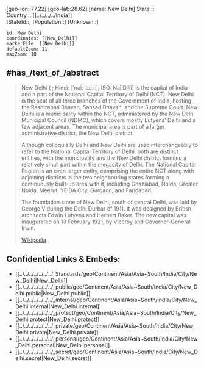 ﻿---
location:
- 28.62
- 77.22
mapzoom:
- 7
- 12
mapmarker: city
type: City
SpocWebEntityId: 32877
isDeleted: false
confidential: public
tags:
- geo/City
has_id_wikidata: Q987
Commons_category: "New Delhi"
U_S_National_Archives_Identifier: 10044409
page_banner: "http://commons.wikimedia.org/wiki/Special:FilePath/Delhi%20banner%20India%20gate.jpg"
official_name:
- "New Delhi"
- "नई दिल्ली"
- "ਨਵੀਂ ਦਿੱਲੀ"
native_label:
- "नई दिल्ली"
- "ਨਵੀਂ ਦਿੱਲੀ"
- "نئی دہلی"
OmegaWiki_Defined_Meaning: 728014
coordinate_location: "Point(77.208888888 28.613888888)"
inception: "1911-01-01T00:00:00Z"
located_in_or_next_to_body_of_water: '[[/_Standards/WikiData/WD~Yamuna,132726]]'
instance_of:
- "[[/_Standards/WikiData/WD~federal_capital,257391]]"
- "[[/_Standards/WikiData/WD~municipality_of_India,112684326]]"
authority: "[[/_Standards/WikiData/WD~New_Delhi_Municipal_Council,3429205]]"
located_in_the_administrative_territorial_entity: "[[/_Standards/WikiData/WD~New_Delhi_district,8560886]]"
different_from:
- "[[/_Standards/WikiData/WD~New_Delhi_district,8560886]]"
- "[[/_Standards/WikiData/WD~Xinde_Village,96974292]]"
- '[[/_Standards/WikiData/WD~Delhi,1353]]'
detail_map: "http://commons.wikimedia.org/wiki/Special:FilePath/Location%20map%20India%20New%20Delhi%20EN.svg"
image: "http://commons.wikimedia.org/wiki/Special:FilePath/New%20Delhi%20montage.png"
aerial_view: "http://commons.wikimedia.org/wiki/Special:FilePath/New%20Delhi%20SPOT%201084.jpg"
official_website: "http://www.ndmc.gov.in/"
licence_plate_code: DL-0?
hashtag:
- New_Delhi
- नई_दिल्ली
GitHub_topic: new-delhi
subreddit: NewDelhi
Commons_gallery: "नई दिल्ली"
demonym:
- Nov-Delhiano
- New-delhien
- New-delhienne
- "New Delhiër"
- "نو دهلوی"
- Newdelhijčan
- Newdelhijčanka
category_for_films_shot_at_this_location: '[[/_Standards/WikiData/WD~Q21291696,21291696]]'
UN_LOCODE: INICD
twinned_administrative_body:
- '[[/_Standards/WikiData/WD~Moscow,649]]'
- '[[/_Standards/WikiData/WD~Samarkand,5753]]'
- "[[/_Standards/WikiData/WD~Jersey_City,26339]]"
country: '[[/_Standards/WikiData/WD~India,668]]'
capital_of: '[[/_Standards/WikiData/WD~India,668]]'
named_after: '[[/_Standards/WikiData/WD~Delhi,1353]]'
official_language:
- '[[/_Standards/WikiData/WD~Hindi,1568]]'
- '[[/_Standards/WikiData/WD~Urdu,1617]]'
- '[[/_Standards/WikiData/WD~Punjabi,58635]]'
located_in_time_zone: '[[/_Standards/WikiData/WD~UTC+05_30,6828]]'
elevation_above_sea_level: 216
area: 42.7
female_population: 113560
number_of_households: 33208
male_population: 136438
postal_code: 110001
population: 249998
---

[geo-lon::77.22] 
[geo-lat::28.62] 
[name::New Delhi] 
State ::  
Country :: [[../../../../India]]  
[StateId::] 
[Population::] 
[Unknown::] 


```leaflet
id: New Delhi
coordinates: [[New_Delhi]] 
markerFile: [[New_Delhi]] 
defaultZoom: 11 
maxZoom: 18
```

## #has_/text_of_/abstract

> New Delhi ( ; Hindi: [ˈnəiː ˈdɪlːiː], ISO: Naī Dillī) is the capital of India 
> and a part of the National Capital Territory of Delhi (NCT). 
> New Delhi is the seat of all three branches of the Government of India, 
> hosting the Rashtrapati Bhavan, Sansad Bhavan, and the Supreme Court. 
> New Delhi is a municipality within the NCT, administered by the New Delhi Municipal Council 
> (NDMC), which covers mostly Lutyens' Delhi and a few adjacent areas. 
> The municipal area is part of a larger administrative district, the New Delhi district.
>
> Although colloquially Delhi and New Delhi are used interchangeably 
> to refer to the National Capital Territory of Delhi, both are distinct entities, 
> with the municipality and the New Delhi district 
> forming a relatively small part within the megacity of Delhi. 
> The National Capital Region is an even larger entity, comprising the entire NCT 
> along with adjoining districts in the two neighbouring states 
> forming a continuously built-up area with it, 
> including Ghaziabad, Noida, Greater Noida, Meerut, YEIDA City, Gurgaon, and Faridabad.
>
> The foundation stone of New Delhi, south of central Delhi, was laid by George V 
> during the Delhi Durbar of 1911. 
> It was designed by British architects Edwin Lutyens and Herbert Baker. 
> The new capital was inaugurated on 13 February 1931, by Viceroy and Governor-General Irwin.
>
> [Wikipedia](https://en.wikipedia.org/wiki/New%20Delhi) 


## Confidential Links & Embeds: 
- [[../../../../../../../_Standards/geo/Continent/Asia/Asia~South/India/City/New_Delhi|New_Delhi]] 
- [[../../../../../../../_public/geo/Continent/Asia/Asia~South/India/City/New_Delhi.public|New_Delhi.public]] 
- [[../../../../../../../_internal/geo/Continent/Asia/Asia~South/India/City/New_Delhi.internal|New_Delhi.internal]] 
- [[../../../../../../../_protect/geo/Continent/Asia/Asia~South/India/City/New_Delhi.protect|New_Delhi.protect]] 
- [[../../../../../../../_private/geo/Continent/Asia/Asia~South/India/City/New_Delhi.private|New_Delhi.private]] 
- [[../../../../../../../_personal/geo/Continent/Asia/Asia~South/India/City/New_Delhi.personal|New_Delhi.personal]] 
- [[../../../../../../../_secret/geo/Continent/Asia/Asia~South/India/City/New_Delhi.secret|New_Delhi.secret]] 
